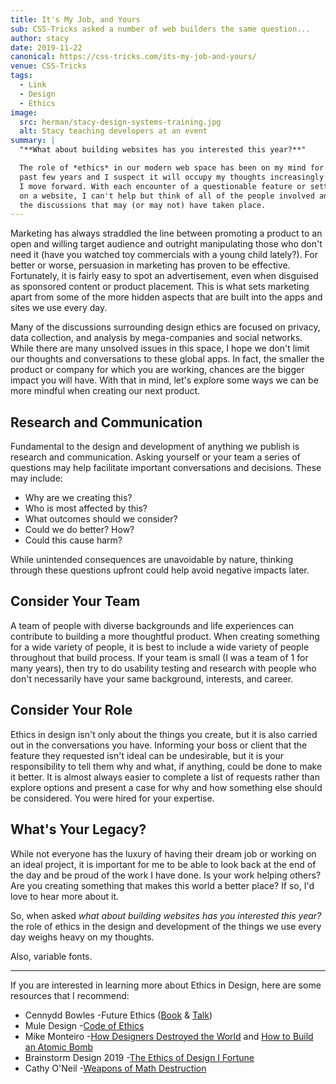 ```yaml
---
title: It's My Job, and Yours
sub: CSS-Tricks asked a number of web builders the same question...
author: stacy
date: 2019-11-22
canonical: https://css-tricks.com/its-my-job-and-yours/
venue: CSS-Tricks
tags:
  - Link
  - Design
  - Ethics
image:
  src: herman/stacy-design-systems-training.jpg
  alt: Stacy teaching developers at an event
summary: |
  "**What about building websites has you interested this year?**"

  The role of *ethics* in our modern web space has been on my mind for the
  past few years and I suspect it will occupy my thoughts increasingly as
  I move forward. With each encounter of a questionable feature or setting
  on a website, I can't help but think of all of the people involved and
  the discussions that may (or may not) have taken place.
---
```


Marketing has always straddled the line between promoting a product to
an open and willing target audience and outright manipulating those who
don't need it (have you watched toy commercials with a young child
lately?). For better or worse, persuasion in marketing has proven to be
effective. Fortunately, it is fairly easy to spot an advertisement, even
when disguised as sponsored content or product placement. This is what
sets marketing apart from some of the more hidden aspects that are built
into the apps and sites we use every day.

Many of the discussions surrounding design ethics are focused on
privacy, data collection, and analysis by mega-companies and social
networks. While there are many unsolved issues in this space, I hope we
don't limit our thoughts and conversations to these global apps. In
fact, the smaller the product or company for which you are working,
chances are the bigger impact you will have. With that in mind, let's
explore some ways we can be more mindful when creating our next product.

## Research and Communication

Fundamental to the design and development of anything we publish is
research and communication. Asking yourself or your team a series of
questions may help facilitate important conversations and decisions.
These may include:

- Why are we creating this?
- Who is most affected by this?
- What outcomes should we consider?
- Could we do better? How?
- Could this cause harm?

While unintended consequences are unavoidable by nature, thinking
through these questions upfront could help avoid negative impacts later.

## Consider Your Team

A team of people with diverse backgrounds and life experiences can
contribute to building a more thoughtful product. When creating
something for a wide variety of people, it is best to include a wide
variety of people throughout that build process. If your team is small
(I was a team of 1 for many years), then try to do usability testing and
research with people who don't necessarily have your same background,
interests, and career.

## Consider Your Role

Ethics in design isn't only about the things you create, but it is also
carried out in the conversations you have. Informing your boss or client
that the feature they requested isn't ideal can be undesirable, but it
is your responsibility to tell them why and what, if anything, could be
done to make it better. It is almost always easier to complete a list of
requests rather than explore options and present a case for why and how
something else should be considered. You were hired for your expertise.

## What's Your Legacy?

While not everyone has the luxury of having their dream job or working
on an ideal project, it is important for me to be able to look back at
the end of the day and be proud of the work I have done. Is your work
helping others? Are you creating something that makes this world a
better place? If so, I'd love to hear more about it.

So, when asked *what about building websites has you interested this
year?* the role of ethics in the design and development of the things we
use every day weighs heavy on my thoughts.

Also, variable fonts.

------------------------------------------------------------------------

If you are interested in learning more about Ethics in Design, here are
some resources that I recommend:

- Cennydd Bowles -Future Ethics ([Book] & [Talk])
- Mule Design -[Code of Ethics]
- Mike Monteiro -[How Designers Destroyed the World] and [How to Build
    an Atomic Bomb]
- Brainstorm Design 2019 -[The Ethics of Design I Fortune]
- Cathy O'Neil -[Weapons of Math Destruction]

[Book]: https://www.future-ethics.com/
[Talk]: https://www.youtube.com/watch?v=DfxMv9mIjFU&t=381s
[Code of Ethics]: https://muledesign.com/2017/07/a-designers-code-of-ethics
[How Designers Destroyed the World]: https://vimeo.com/122022963
[How to Build an Atomic Bomb]: https://vimeo.com/268704084
[The Ethics of Design I Fortune]: https://www.youtube.com/watch?v=X24twMoJYt4&
[Weapons of Math Destruction]: https://weaponsofmathdestructionbook.com/
